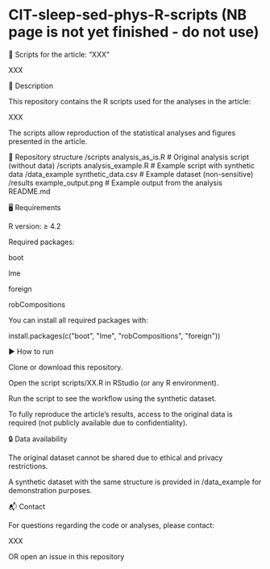 # CIT-sleep-sed-phys-R-scripts (NB page is not yet finished - do not use)

📘 Scripts for the article: “XXX”

XXX

📄 Description

This repository contains the R scripts used for the analyses in the article:

XXX

The scripts allow reproduction of the statistical analyses and figures presented in the article.

📂 Repository structure
/scripts
    analysis_as_is.R        # Original analysis script (without data)
/scripts
    analysis_example.R      # Example script with synthetic data
/data_example
    synthetic_data.csv      # Example dataset (non-sensitive)
/results
    example_output.png      # Example output from the analysis
README.md

🖥️ Requirements

R version: ≥ 4.2

Required packages:

boot

lme

foreign

robCompositions

You can install all required packages with:

install.packages(c("boot", "lme", "robCompositions", "foreign"))

▶️ How to run

Clone or download this repository.

Open the script scripts/XX.R in RStudio (or any R environment).

Run the script to see the workflow using the synthetic dataset.

To fully reproduce the article’s results, access to the original data is required (not publicly available due to confidentiality).

🔒 Data availability

The original dataset cannot be shared due to ethical and privacy restrictions.

A synthetic dataset with the same structure is provided in /data_example for demonstration purposes.

📬 Contact

For questions regarding the code or analyses, please contact:

XXX

OR open an issue
 in this repository
